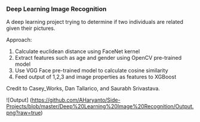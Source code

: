 ### Deep Learning Image Recognition

A deep learning project trying to determine if two individuals are related given their pictures.

Approach:
1. Calculate euclidean distance using FaceNet kernel
2. Extract features such as age and gender using OpenCV pre-trained model
3. Use VGG Face pre-trained model to calculate cosine similarity
4. Feed output of 1,2,3 and image properties as features to XGBoost

Credit to Casey_Works, Dan Tallarico, and Saurabh Srivastava.

![Output] (https://github.com/AHaryanto/Side-Projects/blob/master/Deep%20Learning%20Image%20Recognition/Output.png?raw=true)
